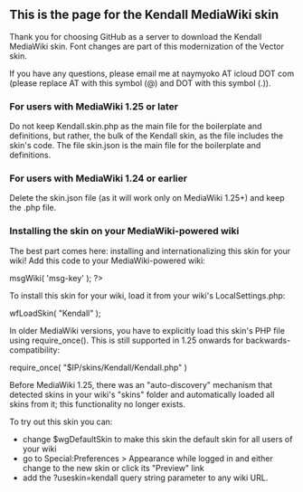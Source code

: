 ## This is the page for the Kendall MediaWiki skin

Thank you for choosing GitHub as a server to download the Kendall MediaWiki skin. Font changes are part of this modernization of the Vector skin.

If you have any questions, please email me at naymyoko AT icloud DOT com (please replace AT with this symbol (@) and DOT with this symbol (.)).

### For users with MediaWiki 1.25 or later

Do not keep Kendall.skin.php as the main file for the boilerplate and definitions, but rather, the bulk of the Kendall skin, as the file includes the skin's code. The file skin.json is the main file for the boilerplate and definitions.

### For users with MediaWiki 1.24 or earlier

Delete the skin.json file (as it will work only on MediaWiki 1.25+) and keep the .php file.

### Installing the skin on your MediaWiki-powered wiki

The best part comes here: installing and internationalizing this skin for your wiki! Add this code to your MediaWiki-powered wiki:

<?php $this->msgWiki( 'msg-key' ); ?>

To install this skin for your wiki, load it from your wiki's LocalSettings.php:

wfLoadSkin( "Kendall" );

In older MediaWiki versions, you have to explicitly load this skin's PHP file using require_once(). This is still supported in 1.25 onwards for backwards-compatibility:

require_once( "$IP/skins/Kendall/Kendall.php" )

Before MediaWiki 1.25, there was an "auto-discovery" mechanism that detected skins in your wiki's "skins" folder and automatically loaded all skins from it; this functionality no longer exists.

To try out this skin you can:

- change $wgDefaultSkin to make this skin the default skin for all users of your wiki
- go to Special:Preferences > Appearance while logged in and either change to the new skin or click its "Preview" link
- add the ?useskin=kendall query string parameter to any wiki URL.

